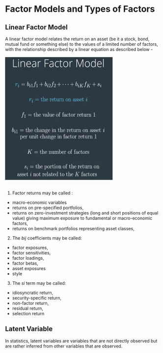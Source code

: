 # Factor Models and Types of Factors

## Linear Factor Model

A linear factor model relates the return on an asset (be it a stock, bond, mutual fund or something else) to the values of a limited number of factors, with the relationship described by a linear equation as described below -<br><br>
<img src="./Images/1. linear factor model.png" width=350 height=400></img><br><br>

1. Factor returns may be called :
* macro-economic variables
* returns on pre-specified portfolios,
* returns on zero-investment strategies (long and short positions of equal value) giving maximum exposure to fundamental or macro-economic factors,
* returns on benchmark portfolios representing asset classes,

2. The *bij* coefficients may be called:
* factor exposures,
* factor sensitivities,
* factor loadings,
* factor betas,
* asset exposures
* style

3. The *si* term may be called:
* idiosyncratic return,
* security-specific return,
* non-factor return,
* residual return,
* selection return


## Latent Variable
In statistics, latent variables are variables that are not directly observed but are rather inferred from other variables that are observed. 
